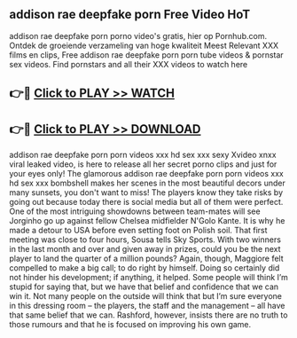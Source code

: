 ## addison rae deepfake porn Free Video HoT 

addison rae deepfake porn porno video's gratis, hier op Pornhub.com. Ontdek de groeiende verzameling van hoge kwaliteit Meest Relevant XXX films en clips,
Free addison rae deepfake porn porn tube videos & pornstar sex videos. Find pornstars and all their XXX videos to watch here


## 👉🔴 [Click to PLAY >> WATCH](http://us.freeplayer.one?title=addison_rae_deepfake_porn&ref=16D)

## 👉🔴 [Click to PLAY >> DOWNLOAD](http://us.freeplayer.one?title=addison_rae_deepfake_porn&ref=16D)


addison rae deepfake porn porn videos xxx hd sex xxx sexy Xvideo xnxx viral leaked video, is here to release all her secret porno clips and just for your eyes only! The glamorous addison rae deepfake porn porn videos xxx hd sex xxx bombshell makes her scenes in the most beautiful decors under many sunsets, you don't want to miss! The players know they take risks by going out because today there is social media but all of them were perfect. One of the most intriguing showdowns between team-mates will see Jorginho go up against fellow Chelsea midfielder N'Golo Kante. It is why he made a detour to USA before even setting foot on Polish soil. That first meeting was close to four hours, Sousa tells Sky Sports. With two winners in the last month and over and given away in prizes, could you be the next player to land the quarter of a million pounds? Again, though, Maggiore felt compelled to make a big call; to do right by himself. Doing so certainly did not hinder his development; if anything, it helped. Some people will think I’m stupid for saying that, but we have that belief and confidence that we can win it. Not many people on the outside will think that but I’m sure everyone in this dressing room – the players, the staff and the management – all have that same belief that we can. Rashford, however, insists there are no truth to those rumours and that he is focused on improving his own game.